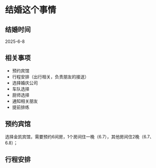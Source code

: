 # 结婚这个事情

## 结婚时间
2025-6-8

## 相关事项
- 预约宾馆
- 行程安排（出行相关，负责朋友的接送）
- 选择婚庆公司
- 车队选择
- 厨师选择
- 通知相关朋友
- 提前排练

## 预约宾馆
选择金凯宾馆，需要预约6间房，1个房间住一晚（6.7），其他房间住2晚（6.7、6.8）；


## 行程安排
